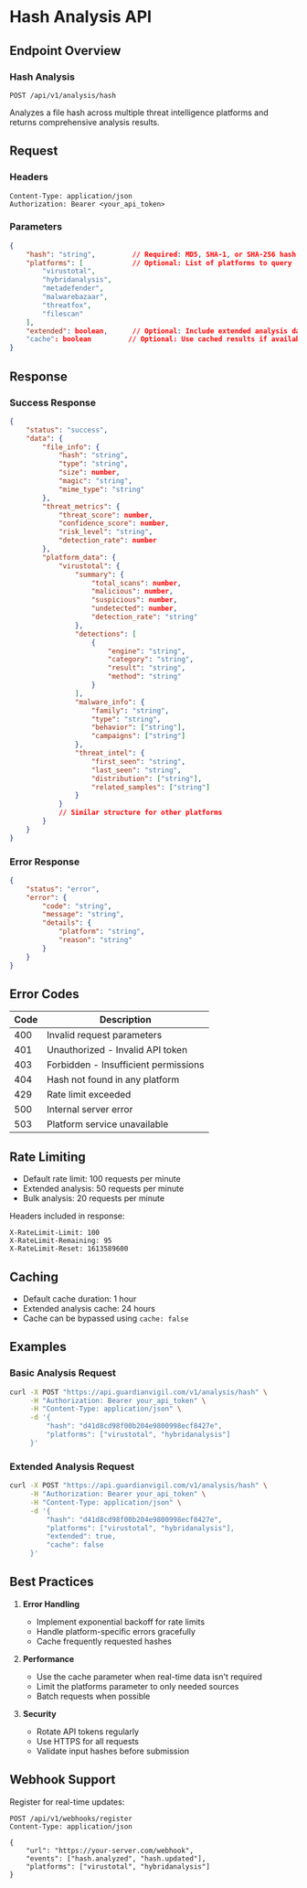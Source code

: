 # Hash Analysis API

## Endpoint Overview

### Hash Analysis
```http
POST /api/v1/analysis/hash
```

Analyzes a file hash across multiple threat intelligence platforms and returns comprehensive analysis results.

## Request

### Headers
```http
Content-Type: application/json
Authorization: Bearer <your_api_token>
```

### Parameters
```json
{
    "hash": "string",         // Required: MD5, SHA-1, or SHA-256 hash
    "platforms": [            // Optional: List of platforms to query
        "virustotal",
        "hybridanalysis",
        "metadefender",
        "malwarebazaar",
        "threatfox",
        "filescan"
    ],
    "extended": boolean,      // Optional: Include extended analysis data
    "cache": boolean         // Optional: Use cached results if available
}
```

## Response

### Success Response
```json
{
    "status": "success",
    "data": {
        "file_info": {
            "hash": "string",
            "type": "string",
            "size": number,
            "magic": "string",
            "mime_type": "string"
        },
        "threat_metrics": {
            "threat_score": number,
            "confidence_score": number,
            "risk_level": "string",
            "detection_rate": number
        },
        "platform_data": {
            "virustotal": {
                "summary": {
                    "total_scans": number,
                    "malicious": number,
                    "suspicious": number,
                    "undetected": number,
                    "detection_rate": "string"
                },
                "detections": [
                    {
                        "engine": "string",
                        "category": "string",
                        "result": "string",
                        "method": "string"
                    }
                ],
                "malware_info": {
                    "family": "string",
                    "type": "string",
                    "behavior": ["string"],
                    "campaigns": ["string"]
                },
                "threat_intel": {
                    "first_seen": "string",
                    "last_seen": "string",
                    "distribution": ["string"],
                    "related_samples": ["string"]
                }
            }
            // Similar structure for other platforms
        }
    }
}
```

### Error Response
```json
{
    "status": "error",
    "error": {
        "code": "string",
        "message": "string",
        "details": {
            "platform": "string",
            "reason": "string"
        }
    }
}
```

## Error Codes

| Code | Description |
|------|-------------|
| 400  | Invalid request parameters |
| 401  | Unauthorized - Invalid API token |
| 403  | Forbidden - Insufficient permissions |
| 404  | Hash not found in any platform |
| 429  | Rate limit exceeded |
| 500  | Internal server error |
| 503  | Platform service unavailable |

## Rate Limiting

- Default rate limit: 100 requests per minute
- Extended analysis: 50 requests per minute
- Bulk analysis: 20 requests per minute

Headers included in response:
```http
X-RateLimit-Limit: 100
X-RateLimit-Remaining: 95
X-RateLimit-Reset: 1613589600
```

## Caching

- Default cache duration: 1 hour
- Extended analysis cache: 24 hours
- Cache can be bypassed using `cache: false`

## Examples

### Basic Analysis Request
```bash
curl -X POST "https://api.guardianvigil.com/v1/analysis/hash" \
     -H "Authorization: Bearer your_api_token" \
     -H "Content-Type: application/json" \
     -d '{
         "hash": "d41d8cd98f00b204e9800998ecf8427e",
         "platforms": ["virustotal", "hybridanalysis"]
     }'
```

### Extended Analysis Request
```bash
curl -X POST "https://api.guardianvigil.com/v1/analysis/hash" \
     -H "Authorization: Bearer your_api_token" \
     -H "Content-Type: application/json" \
     -d '{
         "hash": "d41d8cd98f00b204e9800998ecf8427e",
         "platforms": ["virustotal", "hybridanalysis"],
         "extended": true,
         "cache": false
     }'
```

## Best Practices

1. **Error Handling**
   - Implement exponential backoff for rate limits
   - Handle platform-specific errors gracefully
   - Cache frequently requested hashes

2. **Performance**
   - Use the cache parameter when real-time data isn't required
   - Limit the platforms parameter to only needed sources
   - Batch requests when possible

3. **Security**
   - Rotate API tokens regularly
   - Use HTTPS for all requests
   - Validate input hashes before submission

## Webhook Support

Register for real-time updates:
```http
POST /api/v1/webhooks/register
Content-Type: application/json

{
    "url": "https://your-server.com/webhook",
    "events": ["hash.analyzed", "hash.updated"],
    "platforms": ["virustotal", "hybridanalysis"]
}
```
